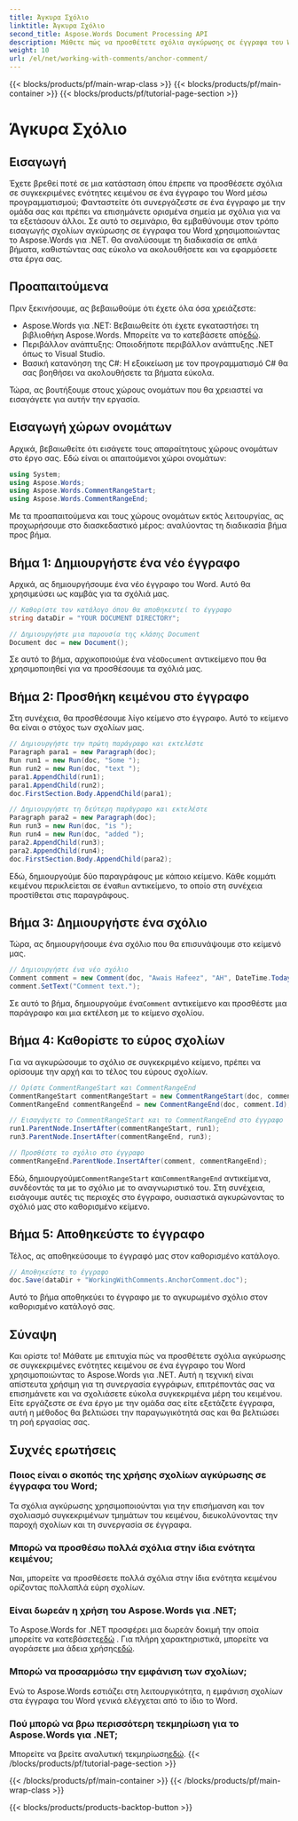 ```yaml
---
title: Άγκυρα Σχόλιο
linktitle: Άγκυρα Σχόλιο
second_title: Aspose.Words Document Processing API
description: Μάθετε πώς να προσθέτετε σχόλια αγκύρωσης σε έγγραφα του Word χρησιμοποιώντας το Aspose.Words για .NET. Ακολουθήστε τον βήμα προς βήμα οδηγό μας για αποτελεσματική συνεργασία εγγράφων.
weight: 10
url: /el/net/working-with-comments/anchor-comment/
---
```


{{< blocks/products/pf/main-wrap-class >}}
{{< blocks/products/pf/main-container >}}
{{< blocks/products/pf/tutorial-page-section >}}

# Άγκυρα Σχόλιο

## Εισαγωγή

Έχετε βρεθεί ποτέ σε μια κατάσταση όπου έπρεπε να προσθέσετε σχόλια σε συγκεκριμένες ενότητες κειμένου σε ένα έγγραφο του Word μέσω προγραμματισμού; Φανταστείτε ότι συνεργάζεστε σε ένα έγγραφο με την ομάδα σας και πρέπει να επισημάνετε ορισμένα σημεία με σχόλια για να τα εξετάσουν άλλοι. Σε αυτό το σεμινάριο, θα εμβαθύνουμε στον τρόπο εισαγωγής σχολίων αγκύρωσης σε έγγραφα του Word χρησιμοποιώντας το Aspose.Words για .NET. Θα αναλύσουμε τη διαδικασία σε απλά βήματα, καθιστώντας σας εύκολο να ακολουθήσετε και να εφαρμόσετε στα έργα σας.

## Προαπαιτούμενα

Πριν ξεκινήσουμε, ας βεβαιωθούμε ότι έχετε όλα όσα χρειάζεστε:

-  Aspose.Words για .NET: Βεβαιωθείτε ότι έχετε εγκαταστήσει τη βιβλιοθήκη Aspose.Words. Μπορείτε να το κατεβάσετε από[εδώ](https://releases.aspose.com/words/net/).
- Περιβάλλον ανάπτυξης: Οποιοδήποτε περιβάλλον ανάπτυξης .NET όπως το Visual Studio.
- Βασική κατανόηση της C#: Η εξοικείωση με τον προγραμματισμό C# θα σας βοηθήσει να ακολουθήσετε τα βήματα εύκολα.

Τώρα, ας βουτήξουμε στους χώρους ονομάτων που θα χρειαστεί να εισαγάγετε για αυτήν την εργασία.

## Εισαγωγή χώρων ονομάτων

Αρχικά, βεβαιωθείτε ότι εισάγετε τους απαραίτητους χώρους ονομάτων στο έργο σας. Εδώ είναι οι απαιτούμενοι χώροι ονομάτων:

```csharp
using System;
using Aspose.Words;
using Aspose.Words.CommentRangeStart;
using Aspose.Words.CommentRangeEnd;
```

Με τα προαπαιτούμενα και τους χώρους ονομάτων εκτός λειτουργίας, ας προχωρήσουμε στο διασκεδαστικό μέρος: αναλύοντας τη διαδικασία βήμα προς βήμα.

## Βήμα 1: Δημιουργήστε ένα νέο έγγραφο

Αρχικά, ας δημιουργήσουμε ένα νέο έγγραφο του Word. Αυτό θα χρησιμεύσει ως καμβάς για τα σχόλιά μας.

```csharp
// Καθορίστε τον κατάλογο όπου θα αποθηκευτεί το έγγραφο
string dataDir = "YOUR DOCUMENT DIRECTORY";        

// Δημιουργήστε μια παρουσία της κλάσης Document
Document doc = new Document();
```

 Σε αυτό το βήμα, αρχικοποιούμε ένα νέο`Document` αντικείμενο που θα χρησιμοποιηθεί για να προσθέσουμε τα σχόλιά μας.

## Βήμα 2: Προσθήκη κειμένου στο έγγραφο

Στη συνέχεια, θα προσθέσουμε λίγο κείμενο στο έγγραφο. Αυτό το κείμενο θα είναι ο στόχος των σχολίων μας.

```csharp
// Δημιουργήστε την πρώτη παράγραφο και εκτελέστε
Paragraph para1 = new Paragraph(doc);
Run run1 = new Run(doc, "Some ");
Run run2 = new Run(doc, "text ");
para1.AppendChild(run1);
para1.AppendChild(run2);
doc.FirstSection.Body.AppendChild(para1);

// Δημιουργήστε τη δεύτερη παράγραφο και εκτελέστε
Paragraph para2 = new Paragraph(doc);
Run run3 = new Run(doc, "is ");
Run run4 = new Run(doc, "added ");
para2.AppendChild(run3);
para2.AppendChild(run4);
doc.FirstSection.Body.AppendChild(para2);
```

 Εδώ, δημιουργούμε δύο παραγράφους με κάποιο κείμενο. Κάθε κομμάτι κειμένου περικλείεται σε ένα`Run` αντικείμενο, το οποίο στη συνέχεια προστίθεται στις παραγράφους.

## Βήμα 3: Δημιουργήστε ένα σχόλιο

Τώρα, ας δημιουργήσουμε ένα σχόλιο που θα επισυνάψουμε στο κείμενό μας.

```csharp
// Δημιουργήστε ένα νέο σχόλιο
Comment comment = new Comment(doc, "Awais Hafeez", "AH", DateTime.Today);
comment.SetText("Comment text.");
```

 Σε αυτό το βήμα, δημιουργούμε ένα`Comment` αντικείμενο και προσθέστε μια παράγραφο και μια εκτέλεση με το κείμενο σχολίου.

## Βήμα 4: Καθορίστε το εύρος σχολίων

Για να αγκυρώσουμε το σχόλιο σε συγκεκριμένο κείμενο, πρέπει να ορίσουμε την αρχή και το τέλος του εύρους σχολίων.

```csharp
// Ορίστε CommentRangeStart και CommentRangeEnd
CommentRangeStart commentRangeStart = new CommentRangeStart(doc, comment.Id);
CommentRangeEnd commentRangeEnd = new CommentRangeEnd(doc, comment.Id);

// Εισαγάγετε το CommentRangeStart και το CommentRangeEnd στο έγγραφο
run1.ParentNode.InsertAfter(commentRangeStart, run1);
run3.ParentNode.InsertAfter(commentRangeEnd, run3);

// Προσθέστε το σχόλιο στο έγγραφο
commentRangeEnd.ParentNode.InsertAfter(comment, commentRangeEnd);
```

 Εδώ, δημιουργούμε`CommentRangeStart` και`CommentRangeEnd` αντικείμενα, συνδέοντάς τα με το σχόλιο με το αναγνωριστικό του. Στη συνέχεια, εισάγουμε αυτές τις περιοχές στο έγγραφο, ουσιαστικά αγκυρώνοντας το σχόλιό μας στο καθορισμένο κείμενο.

## Βήμα 5: Αποθηκεύστε το έγγραφο

Τέλος, ας αποθηκεύσουμε το έγγραφό μας στον καθορισμένο κατάλογο.

```csharp
// Αποθηκεύστε το έγγραφο
doc.Save(dataDir + "WorkingWithComments.AnchorComment.doc");
```

Αυτό το βήμα αποθηκεύει το έγγραφο με το αγκυρωμένο σχόλιο στον καθορισμένο κατάλογό σας.

## Σύναψη

Και ορίστε το! Μάθατε με επιτυχία πώς να προσθέτετε σχόλια αγκύρωσης σε συγκεκριμένες ενότητες κειμένου σε ένα έγγραφο του Word χρησιμοποιώντας το Aspose.Words για .NET. Αυτή η τεχνική είναι απίστευτα χρήσιμη για τη συνεργασία εγγράφων, επιτρέποντάς σας να επισημάνετε και να σχολιάσετε εύκολα συγκεκριμένα μέρη του κειμένου. Είτε εργάζεστε σε ένα έργο με την ομάδα σας είτε εξετάζετε έγγραφα, αυτή η μέθοδος θα βελτιώσει την παραγωγικότητά σας και θα βελτιώσει τη ροή εργασίας σας.

## Συχνές ερωτήσεις

### Ποιος είναι ο σκοπός της χρήσης σχολίων αγκύρωσης σε έγγραφα του Word;
Τα σχόλια αγκύρωσης χρησιμοποιούνται για την επισήμανση και τον σχολιασμό συγκεκριμένων τμημάτων του κειμένου, διευκολύνοντας την παροχή σχολίων και τη συνεργασία σε έγγραφα.

### Μπορώ να προσθέσω πολλά σχόλια στην ίδια ενότητα κειμένου;
Ναι, μπορείτε να προσθέσετε πολλά σχόλια στην ίδια ενότητα κειμένου ορίζοντας πολλαπλά εύρη σχολίων.

### Είναι δωρεάν η χρήση του Aspose.Words για .NET;
 Το Aspose.Words for .NET προσφέρει μια δωρεάν δοκιμή την οποία μπορείτε να κατεβάσετε[εδώ](https://releases.aspose.com/) . Για πλήρη χαρακτηριστικά, μπορείτε να αγοράσετε μια άδεια χρήσης[εδώ](https://purchase.aspose.com/buy).

### Μπορώ να προσαρμόσω την εμφάνιση των σχολίων;
Ενώ το Aspose.Words εστιάζει στη λειτουργικότητα, η εμφάνιση σχολίων στα έγγραφα του Word γενικά ελέγχεται από το ίδιο το Word.

### Πού μπορώ να βρω περισσότερη τεκμηρίωση για το Aspose.Words για .NET;
 Μπορείτε να βρείτε αναλυτική τεκμηρίωση[εδώ](https://reference.aspose.com/words/net/).
{{< /blocks/products/pf/tutorial-page-section >}}

{{< /blocks/products/pf/main-container >}}
{{< /blocks/products/pf/main-wrap-class >}}

{{< blocks/products/products-backtop-button >}}
